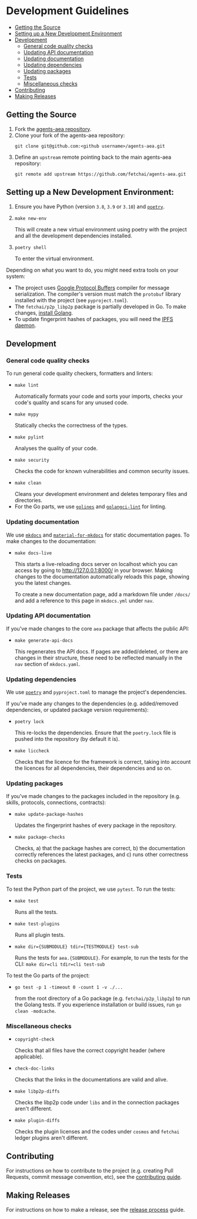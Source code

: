 # Development Guidelines

- [Getting the Source](#get)
- [Setting up a New Development Environment](#setup)
- [Development](#dev)
  - [General code quality checks](#general)
  - [Updating API documentation](#api)
  - [Updating documentation](#docs)
  - [Updating dependencies](#deps)
  - [Updating packages](#package)
  - [Tests](#tests)
  - [Miscellaneous checks](#misc)
- [Contributing](#contributing)
- [Making Releases](#release)

## <a name="get"></a> Getting the Source

1. Fork the [agents-aea repository][repo]. 
2. Clone your fork of the agents-aea repository:
   ```shell
   git clone git@github.com:<github username>/agents-aea.git
   ```
3. Define an `upstream` remote pointing back to the main agents-aea repository:
   ```shell
   git remote add upstream https://github.com/fetchai/agents-aea.git
   ```

## <a name="setup"></a> Setting up a New Development Environment:

1. Ensure you have Python (version `3.8`, `3.9` or `3.10`) and [`poetry`][poetry]. 
2.     make new-env
   This will create a new virtual environment using poetry with the project and all the development dependencies installed. 
3.     poetry shell
    To enter the virtual environment. 

Depending on what you want to do, you might need extra tools on your system:

- The project uses [Google Protocol Buffers][protobuf] compiler for message serialization. The compiler's version must match the `protobuf` library installed with the project (see `pyproject.toml`).  
- The `fetchai/p2p_libp2p` package is partially developed in Go. To make changes, [install Golang][go].
- To update fingerprint hashes of packages, you will need the [IPFS daemon][ipfs]. 

## <a name="dev"></a>Development

### <a name="general"></a>General code quality checks
To run general code quality checkers, formatters and linters:
-     make lint
  Automatically formats your code and sorts your imports, checks your code's quality and scans for any unused code.
-     make mypy
  Statically checks the correctness of the types.
-     make pylint
  Analyses the quality of your code.
-     make security
  Checks the code for known vulnerabilities and common security issues.
-     make clean
  Cleans your development environment and deletes temporary files and directories.
- For the Go parts, we use [`golines`][golines] and [`golangci-lint`][golangci-lint] for linting.

### <a name="docs"></a>Updating documentation
We use [`mkdocs`][mkdocs] and [`material-for-mkdocs`][material] for static documentation pages. To make changes to the documentation:
-     make docs-live
  This starts a live-reloading docs server on localhost which you can access by going to http://127.0.0.1:8000/ in your browser. Making changes to the documentation automatically reloads this page, showing you the latest changes. 

  To create a new documentation page, add a markdown file under `/docs/` and add a reference to this page in `mkdocs.yml` under `nav`.

### <a name="api"></a>Updating API documentation
If you've made changes to the core `aea` package that affects the public API:
-     make generate-api-docs
  This regenerates the API docs. If pages are added/deleted, or there are changes in their structure, these need to be reflected manually in the `nav` section of `mkdocs.yaml`.

### <a name="deps"></a>Updating dependencies
We use [`poetry`][poetry] and `pyproject.toml` to manage the project's dependencies. 

If you've made any changes to the dependencies (e.g. added/removed dependencies, or updated package version requirements):
-     poetry lock
  This re-locks the dependencies. Ensure that the `poetry.lock` file is pushed into the repository (by default it is).
-     make liccheck
  Checks that the licence for the framework is correct, taking into account the licences for all dependencies, their dependencies and so on.

### <a name="package"></a>Updating packages
If you've made changes to the packages included in the repository (e.g. skills, protocols, connections, contracts):
-     make update-package-hashes
  Updates the fingerprint hashes of every package in the repository.
-     make package-checks
  Checks, a) that the package hashes are correct, b) the documentation correctly references the latest packages, and c) runs other correctness checks on packages.

### <a name="tests"></a>Tests
To test the Python part of the project, we use `pytest`. To run the tests:

-     make test 
  Runs all the tests.
-     make test-plugins 
  Runs all plugin tests.
-     make dir={SUBMODULE} tdir={TESTMODULE} test-sub
  Runs the tests for `aea.{SUBMODULE}`. For example, to run the tests for the CLI: `make dir=cli tdir=cli test-sub`

To test the Go parts of the project: 
-     go test -p 1 -timeout 0 -count 1 -v ./...
  from the root directory of a Go package (e.g. `fetchai/p2p_libp2p`) to run the Golang tests. 
  If you experience installation or build issues, run `go clean -modcache`.

### <a name="misc"></a>Miscellaneous checks
-     copyright-check
  Checks that all files have the correct copyright header (where applicable).
-     check-doc-links
  Checks that the links in the documentations are valid and alive.
-     make libp2p-diffs
  Checks the libp2p code under `libs` and in the connection packages aren't different.
-     make plugin-diffs
  Checks the plugin licenses and the codes under `cosmos` and `fetchai` ledger plugins aren't different.

## <a name="contributing"></a>Contributing

For instructions on how to contribute to the project (e.g. creating Pull Requests, commit message convention, etc), see the [contributing guide][contributing guide].

## <a name="release"></a>Making Releases

For instructions on how to make a release, see the [release process][release process] guide.

[protobuf]: https://developers.google.com/protocol-buffers/
[ipfs]: https://docs.ipfs.tech/install/
[go]: https://golang.org/doc/install
[golines]: https://github.com/segmentio/golines
[golangci-lint]: https://golangci-lint.run
[mkdocs]: https://www.mkdocs.org
[material]: https://squidfunk.github.io/mkdocs-material/
[poetry]: https://python-poetry.org
[contributing guide]: https://github.com/fetchai/agents-aea/blob/main/CONTRIBUTING.md
[release process]: https://github.com/fetchai/agents-aea/blob/main/scripts/RELEASE_PROCESS.md
[repo]: https://github.com/fetchai/agents-aea
